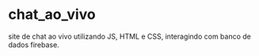 # chat_ao_vivo
site de chat ao vivo utilizando JS, HTML e CSS,  interagindo com banco de dados firebase. 
